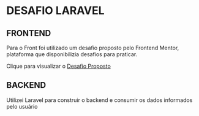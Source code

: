 # DESAFIO LARAVEL

## FRONTEND

Para o Front foi utilizado um desafio proposto pelo Frontend Mentor, plataforma que disponibilizia desafios para praticar.

Clique para visualizar o [Desafio Proposto](https://www.frontendmentor.io/challenges/intro-component-with-signup-form-5cf91bd49edda32581d28fd1)

## BACKEND

Utilizei Laravel para construir o backend e consumir os dados informados pelo usuário
